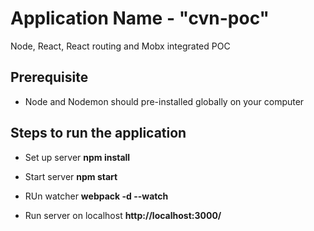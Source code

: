 # Application Name - "cvn-poc"
Node, React, React routing and Mobx integrated POC

## Prerequisite 
* Node and Nodemon should pre-installed globally on your computer 

## Steps to run the application
* Set up server
<strong>npm install</strong>

* Start server
<strong>npm start</strong>

* RUn watcher
<strong>webpack -d --watch</strong>

* Run server on localhost 
<strong>http://localhost:3000/</strong>
